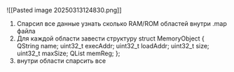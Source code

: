 ![[Pasted image 20250313124830.png]]


1. Спарсил все данные узнать сколько RAM/ROM областей внутри .map файла
2. Для каждой области завести структуру 
   struct MemoryObject {
    QString name;
    uint32_t execAddr;
    uint32_t loadAddr;
    uint32_t size;
    uint32_t maxSize;
	 QList <MemoryRegion> memReg;
};
3.  внутри области спарсить все 